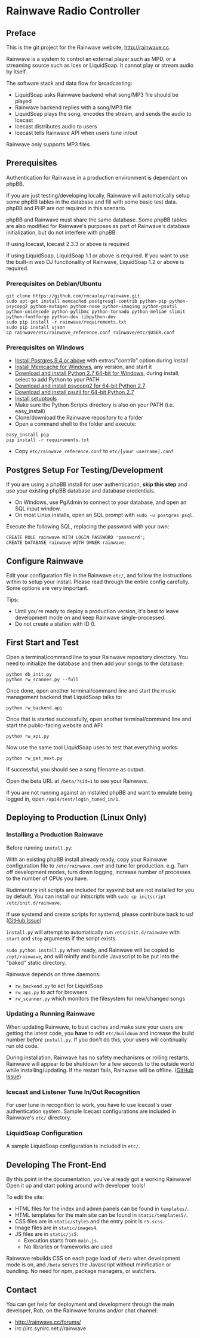 # Rainwave Radio Controller

## Preface

This is the git project for the Rainwave website, http://rainwave.cc.

Rainwave is a system to control an external player such as MPD,
or a streaming source such as Ices or LiquidSoap.  It cannot play
or stream audio by itself.

The software stack and data flow for broadcasting:

* LiquidSoap asks Rainwave backend what song/MP3 file should be played
* Rainwave backend replies with a song/MP3 file
* LiquidSoap plays the song, encodes the stream, and sends the audio to Icecast
* Icecast distributes audio to users
* Icecast tells Rainwave API when users tune in/out

Rainwave only supports MP3 files.

## Prerequisites

Authentication for Rainwave in a production environment is dependant on phpBB.

If you are just testing/developing locally, Rainwave will automatically setup
some phpBB tables in the database and fill with some basic test data.  phpBB
and PHP are not required in this scenario.

phpBB and Rainwave must share the same database.  Some phpBB tables
are also modified for Rainwave's purposes as part of Rainwave's
database initialization, but do not interfere with phpBB.

If using Icecast, Icecast 2.3.3 or above is required.

If using LiquidSoap, LiquidSoap 1.1 or above is required.  If you want
to use the built-in web DJ functionality of Rainwave, LiquidSoap 1.2
or above is required.

### Prerequisites on Debian/Ubuntu

```
git clone https://github.com/rmcauley/rainwave.git
sudo apt-get install memcached postgresql-contrib python-pip python-psycopg2 python-mutagen python-nose python-imaging python-psutil python-unidecode python-pylibmc python-tornado python-meliae slimit python-fontforge python-dev libpython-dev
sudo pip install -r rainwave/requirements.txt
sudo pip install ujson
cp rainwave/etc/rainwave_reference.conf rainwave/etc/$USER.conf
```

### Prerequisites on Windows

* [Install Postgres 9.4 or above](http://www.postgresql.org/download/windows/) with extras/"contrib" option during install
* [Install Memcache for Windows](https://commaster.net/content/installing-memcached-windows), any version, and start it
* [Download and install Python 2.7 64-bit for Windows](https://www.python.org/download/), during install, select to add Python to your PATH
* [Download and install psycopg2 for 64-bit Python 2.7](http://www.stickpeople.com/projects/python/win-psycopg/)
* [Download and install psutil for 64-bit Python 2.7](https://pypi.python.org/pypi?:action=display&name=psutil#downloads)
* [Install setuptools](https://pypi.python.org/pypi/setuptools#installation-instructions)
* Make sure the Python Scripts directory is also on your PATH (i.e. easy_install)
* Clone/download the Rainwave repository to a folder
* Open a command shell to the folder and execute:

```
easy_install pip
pip install -r requirements.txt
```
* Copy `etc/rainwave_reference.conf` to `etc/[your username].conf`

## Postgres Setup For Testing/Development

If you are using a phpBB install for user authentication, **skip this step** and use
your existing phpBB database and database credentials.

* On Windows, use PgAdmin to connect to your database, and open an SQL input window.
* On most Linux installs, open an SQL prompt with `sudo -u postgres psql`.

Execute the following SQL, replacing the password with your own:

```
CREATE ROLE rainwave WITH LOGIN PASSWORD 'password';
CREATE DATABASE rainwave WITH OWNER rainwave;
```

## Configure Rainwave

Edit your configuration file in the Rainwave `etc/`, and follow the instructions
within to setup your install.  Please read through the entire config carefully.
Some options are very important.

Tips:

* Until you're ready to deploy a production version, it's best to leave development mode on and keep Rainwave single-processed.
* Do not create a station with ID 0.

## First Start and Test

Open a terminal/command line to your Rainwave repository directory.
You need to initialize the database and then add your songs to the database:

```
python db_init.py
python rw_scanner.py --full
```

Once done, open another terminal/command line and start the music
management backend that LiquidSoap talks to:

```
python rw_backend.api
```

Once that is started successfully, open another terminal/command line
and start the public-facing website and API:

```
python rw_api.py
```

Now use the same tool LiquidSoap uses to test that everything works:

```
python rw_get_next.py
```

If successful, you should see a song filename as output.

Open the beta URL at `/beta/?sid=1` to see your Rainwave.

If you are not running against an installed phpBB and want
to emulate being logged in, open `/api4/test/login_tuned_in/1`.

## Deploying to Production (Linux Only)

### Installing a Production Rainwave

Before running `install.py`:

With an existing phpBB install already ready, copy your Rainwave
configuration file to `/etc/rainwave.conf` and tune for production.
e.g. Turn off development modes, turn down logging, increase
number of processes to the number of CPUs you
have.

Rudimentary init scripts are included for sysvinit but are not
installed for you by default.  You can install
our initscripts with `sudo cp initscript /etc/init.d/rainwave`.

If use systemd and  create scripts for systemd,
please contribute back to us!
([GitHub Issue](https://github.com/rmcauley/rainwave/issues/99))

`install.py` will attempt to automatically run
`/etc/init.d/rainwave` with `start` and `stop` arguments if
the script exists.

`sudo python install.py` when ready, and Rainwave will be copied to
`/opt/rainwave`, and will minify and bundle Javascript to be put
into the "baked" static directory.

Rainwave depends on three daemons:

* `rw_backend.py` to act for LiquidSoap
* `rw_api.py` to act for browsers
* `rw_scanner.py` which monitors the filesystem for new/changed songs

### Updating a Running Rainwave

When updating Rainwave, to bust caches and make sure your users
are getting the latest code, you **have** to edit `etc/buildnum` and
increase the build number *before* `install.py`.  If you don't do this,
your users will continually run old code.

During installation, Rainwave has no safety mechanisms or rolling restarts.
Rainwave will appear to be shutdown for a few seconds to the outside
world while installing/updating.  If the restart fails, Rainwave will be
offline. ([GitHub Issue](https://github.com/rmcauley/rainwave/issues/95))

### Icecast and Listener Tune In/Out Recognition

For user tune in recognition to work, you have to use Icecast's
user authentication system.  Sample Icecast configurations are
included in Rainwave's `etc/` directory.

### LiquidSoap Configuration

A sample LiquidSoap configuration is included in `etc/`.

## Developing The Front-End

By this point in the documentation, you've already got a working
Rainwave!  Open it up and start poking around with developer tools!

To edit the site:

* HTML files for the index and admin panels can be found in `templates/`.
* HTML templates for the main site can be found in `static/templates5/`.
* CSS files are in `static/style5` and the entry point is `r5.scss`.
* Image files are in `static/images4`.
* JS files are in `static/js5`:
  * Execution starts from `main.js`.
  * No libraries or frameworks are used

Rainwave rebuilds CSS on each page load of `/beta` when
development mode is on, and `/beta` serves the Javascript without
minification or bundling.  No need for npm, package managers,
or watchers.

## Contact

You can get help for deployment and development through the main
developer, Rob, on the Rainwave forums and/or chat channel:

* http://rainwave.cc/forums/
* irc://irc.synirc.net://rainwave
